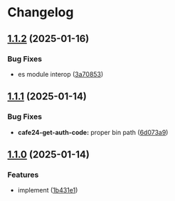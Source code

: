 # Changelog

## [1.1.2](https://github.com/01Joseph-Hwang10/cafe24.js/compare/cafe24-get-auth-code-v1.1.1...cafe24-get-auth-code-v1.1.2) (2025-01-16)


### Bug Fixes

* es module interop ([3a70853](https://github.com/01Joseph-Hwang10/cafe24.js/commit/3a70853ea338dcbb0a48b3fc03173c282b278c39))

## [1.1.1](https://github.com/01Joseph-Hwang10/cafe24.js/compare/cafe24-get-auth-code-v1.1.0...cafe24-get-auth-code-v1.1.1) (2025-01-14)


### Bug Fixes

* **cafe24-get-auth-code:** proper bin path ([6d073a9](https://github.com/01Joseph-Hwang10/cafe24.js/commit/6d073a9e26cd5b8e74b75f65d38347868d3883e4))

## [1.1.0](https://github.com/01Joseph-Hwang10/cafe24.js/compare/cafe24-get-auth-code-v1.0.0...cafe24-get-auth-code-v1.1.0) (2025-01-14)


### Features

* implement ([1b431e1](https://github.com/01Joseph-Hwang10/cafe24.js/commit/1b431e1865c41e426dd2e8c0911fbe043785e0a1))
